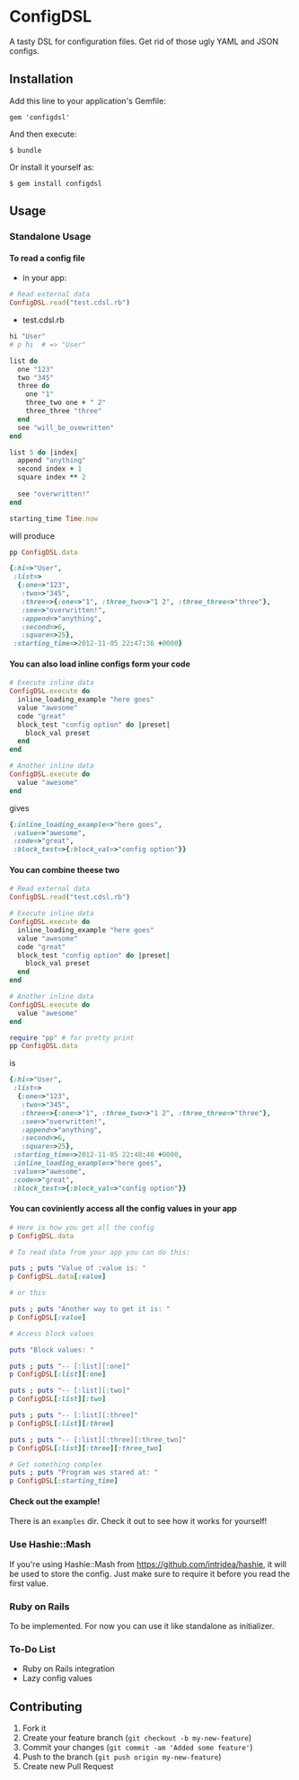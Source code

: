 # ConfigDSL

A tasty DSL for configuration files. Get rid of those ugly YAML and JSON configs.

## Installation

Add this line to your application's Gemfile:

    gem 'configdsl'

And then execute:

    $ bundle

Or install it yourself as:

    $ gem install configdsl

## Usage

### Standalone Usage

#### To read a config file

 - in your app:

```ruby
# Read external data
ConfigDSL.read("test.cdsl.rb")
```

 - test.cdsl.rb

```ruby
hi "User"
# p hi  # => "User"

list do
  one "123"
  two "345"
  three do
    one "1"
    three_two one + " 2"
    three_three "three"
  end
  see "will_be_ovewritten"
end

list 5 do |index|
  append "anything"
  second index + 1
  square index ** 2
  
  see "overwritten!"
end

starting_time Time.now
```

   will produce

```ruby
pp ConfigDSL.data

{:hi=>"User",
 :list=>
  {:one=>"123",
   :two=>"345",
   :three=>{:one=>"1", :three_two=>"1 2", :three_three=>"three"},
   :see=>"overwritten!",
   :append=>"anything",
   :second=>6,
   :square=>25},
 :starting_time=>2012-11-05 22:47:36 +0000}
```

#### You can also load inline configs form your code

```ruby
# Execute inline data
ConfigDSL.execute do
  inline_loading_example "here goes"
  value "awesome"
  code "great"
  block_test "config option" do |preset|
    block_val preset
  end
end

# Another inline data
ConfigDSL.execute do
  value "awesome"
end
```
    
   gives

```ruby
{:inline_loading_example=>"here goes",
 :value=>"awesome",
 :code=>"great",
 :block_test=>{:block_val=>"config option"}}
```


#### You can combine theese two

```ruby
# Read external data
ConfigDSL.read("test.cdsl.rb")

# Execute inline data
ConfigDSL.execute do
  inline_loading_example "here goes"
  value "awesome"
  code "great"
  block_test "config option" do |preset|
    block_val preset
  end
end

# Another inline data
ConfigDSL.execute do
  value "awesome"
end

require "pp" # for pretty print    
pp ConfigDSL.data
```

   is

```ruby
{:hi=>"User",
 :list=>
  {:one=>"123",
   :two=>"345",
   :three=>{:one=>"1", :three_two=>"1 2", :three_three=>"three"},
   :see=>"overwritten!",
   :append=>"anything",
   :second=>6,
   :square=>25},
 :starting_time=>2012-11-05 22:48:40 +0000,
 :inline_loading_example=>"here goes",
 :value=>"awesome",
 :code=>"great",
 :block_test=>{:block_val=>"config option"}}
```

#### You can coviniently access all the config values in your app

```ruby
# Here is how you get all the config
p ConfigDSL.data

# To read data from your app you can do this:

puts ; puts "Value of :value is: "
p ConfigDSL.data[:value]

# or this

puts ; puts "Another way to get it is: "
p ConfigDSL[:value]

# Access block values

puts "Block values: "

puts ; puts "-- [:list][:one]"
p ConfigDSL[:list][:one]

puts ; puts "-- [:list][:two]"
p ConfigDSL[:list][:two]

puts ; puts "-- [:list][:three]"
p ConfigDSL[:list][:three]

puts ; puts "-- [:list][:three][:three_two]"
p ConfigDSL[:list][:three][:three_two]

# Get something complex
puts ; puts "Program was stared at: "
p ConfigDSL[:starting_time]
```

#### Check out the example!

There is an `examples` dir. Check it out to see how it works for yourself!

### Use Hashie::Mash

If you're using Hashie::Mash from https://github.com/intridea/hashie, it will be used to store the config.
Just make sure to require it before you read the first value.


### Ruby on Rails

To be implemented. For now you can use it like standalone as initializer.

### To-Do List

 - Ruby on Rails integration
 - Lazy config values

## Contributing

1. Fork it
2. Create your feature branch (`git checkout -b my-new-feature`)
3. Commit your changes (`git commit -am 'Added some feature'`)
4. Push to the branch (`git push origin my-new-feature`)
5. Create new Pull Request
